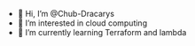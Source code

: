- 👋 Hi, I’m @Chub-Dracarys
- 👀 I’m interested in cloud computing
- 🌱 I’m currently learning Terraform and lambda 

<!---
Chub-Dracarys/Chub-Dracarys is a ✨ special ✨ repository because its `README.md` (this file) appears on your GitHub profile.
You can click the Preview link to take a look at your changes.
--->
